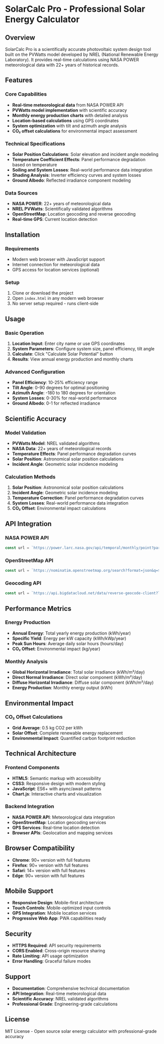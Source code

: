 # SolarCalc Pro - Professional Solar Energy Calculator

## Overview
SolarCalc Pro is a scientifically accurate photovoltaic system design tool built on the PVWatts model developed by NREL (National Renewable Energy Laboratory). It provides real-time calculations using NASA POWER meteorological data with 22+ years of historical records.

## Features

### Core Capabilities
- **Real-time meteorological data** from NASA POWER API
- **PVWatts model implementation** with scientific accuracy
- **Monthly energy production charts** with detailed analysis
- **Location-based calculations** using GPS coordinates
- **System optimization** with tilt and azimuth angle analysis
- **CO₂ offset calculations** for environmental impact assessment

### Technical Specifications
- **Solar Position Calculations**: Solar elevation and incident angle modeling
- **Temperature Coefficient Effects**: Panel performance degradation based on temperature
- **Soiling and System Losses**: Real-world performance data integration
- **Shading Analysis**: Inverter efficiency curves and system losses
- **Ground Albedo**: Reflected irradiance component modeling

### Data Sources
- **NASA POWER**: 22+ years of meteorological data
- **NREL PVWatts**: Scientifically validated algorithms
- **OpenStreetMap**: Location geocoding and reverse geocoding
- **Real-time GPS**: Current location detection

## Installation

### Requirements
- Modern web browser with JavaScript support
- Internet connection for meteorological data
- GPS access for location services (optional)

### Setup
1. Clone or download the project
2. Open `index.html` in any modern web browser
3. No server setup required - runs client-side

## Usage

### Basic Operation
1. **Location Input**: Enter city name or use GPS coordinates
2. **System Parameters**: Configure system size, panel efficiency, tilt angle
3. **Calculate**: Click "Calculate Solar Potential" button
4. **Results**: View annual energy production and monthly charts

### Advanced Configuration
- **Panel Efficiency**: 10-25% efficiency range
- **Tilt Angle**: 0-90 degrees for optimal positioning
- **Azimuth Angle**: -180 to 180 degrees for orientation
- **System Losses**: 0-30% for real-world performance
- **Ground Albedo**: 0-1 for reflected irradiance

## Scientific Accuracy

### Model Validation
- **PVWatts Model**: NREL validated algorithms
- **NASA Data**: 22+ years of meteorological records
- **Temperature Effects**: Panel performance degradation curves
- **Solar Position**: Astronomical solar position calculations
- **Incident Angle**: Geometric solar incidence modeling

### Calculation Methods
1. **Solar Position**: Astronomical solar position calculations
2. **Incident Angle**: Geometric solar incidence modeling
3. **Temperature Correction**: Panel performance degradation curves
4. **System Losses**: Real-world performance data integration
5. **CO₂ Offset**: Environmental impact calculations

## API Integration

### NASA POWER API
```javascript
const url = `https://power.larc.nasa.gov/api/temporal/monthly/point?parameters=ALLSKY_KT,ALLSKY_SFC_SW_DWN&community=RE&longitude=${lon}&latitude=${lat}&format=JSON&start=2020&end=2022`;
```

### OpenStreetMap API
```javascript
const url = `https://nominatim.openstreetmap.org/search?format=json&q=${encodeURIComponent(query)}&limit=5`;
```

### Geocoding API
```javascript
const url = `https://api.bigdatacloud.net/data/reverse-geocode-client?latitude=${lat}&longitude=${lon}&localityLanguage=en`;
```

## Performance Metrics

### Energy Production
- **Annual Energy**: Total yearly energy production (kWh/year)
- **Specific Yield**: Energy per kW capacity (kWh/kWp/year)
- **Peak Sun Hours**: Average daily solar hours (hours/day)
- **CO₂ Offset**: Environmental impact (kg/year)

### Monthly Analysis
- **Global Horizontal Irradiance**: Total solar irradiance (kWh/m²/day)
- **Direct Normal Irradiance**: Direct solar component (kWh/m²/day)
- **Diffuse Horizontal Irradiance**: Diffuse solar component (kWh/m²/day)
- **Energy Production**: Monthly energy output (kWh)

## Environmental Impact

### CO₂ Offset Calculations
- **Grid Average**: 0.5 kg CO2 per kWh
- **Solar Offset**: Complete renewable energy replacement
- **Environmental Impact**: Quantified carbon footprint reduction

## Technical Architecture

### Frontend Components
- **HTML5**: Semantic markup with accessibility
- **CSS3**: Responsive design with modern styling
- **JavaScript**: ES6+ with async/await patterns
- **Chart.js**: Interactive charts and visualization

### Backend Integration
- **NASA POWER API**: Meteorological data integration
- **OpenStreetMap**: Location geocoding services
- **GPS Services**: Real-time location detection
- **Browser APIs**: Geolocation and mapping services

## Browser Compatibility
- **Chrome**: 90+ version with full features
- **Firefox**: 90+ version with full features
- **Safari**: 14+ version with full features
- **Edge**: 90+ version with full features

## Mobile Support
- **Responsive Design**: Mobile-first architecture
- **Touch Controls**: Mobile-optimized input controls
- **GPS Integration**: Mobile location services
- **Progressive Web App**: PWA capabilities ready

## Security
- **HTTPS Required**: API security requirements
- **CORS Enabled**: Cross-origin resource sharing
- **Rate Limiting**: API usage optimization
- **Error Handling**: Graceful failure modes

## Support
- **Documentation**: Comprehensive technical documentation
- **API Integration**: Real-time meteorological data
- **Scientific Accuracy**: NREL validated algorithms
- **Professional Grade**: Engineering-grade calculations

## License
MIT License - Open source solar energy calculator with professional-grade accuracy
